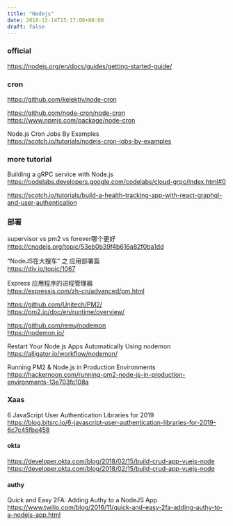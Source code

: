 ```yaml
---
title: "Nodejs"
date: 2018-12-14T15:17:06+08:00
draft: false
---
```


### official

https://nodejs.org/en/docs/guides/getting-started-guide/


### cron

https://github.com/kelektiv/node-cron  

https://github.com/node-cron/node-cron  
https://www.npmjs.com/package/node-cron

Node.js Cron Jobs By Examples  
https://scotch.io/tutorials/nodejs-cron-jobs-by-examples


### more tutorial

Building a gRPC service with Node.js  
https://codelabs.developers.google.com/codelabs/cloud-grpc/index.html#0

https://scotch.io/tutorials/build-a-health-tracking-app-with-react-graphql-and-user-authentication


### 部署

supervisor vs pm2 vs forever哪个更好  
https://cnodejs.org/topic/53eb0b39f4b616a82f0ba1dd

“NodeJS在大搜车” 之 应用部署篇  
https://div.io/topic/1067

Express 应用程序的进程管理器  
https://expressjs.com/zh-cn/advanced/pm.html

https://github.com/Unitech/PM2/  
https://pm2.io/doc/en/runtime/overview/

https://github.com/remy/nodemon  
https://nodemon.io/

Restart Your Node.js Apps Automatically Using nodemon  
https://alligator.io/workflow/nodemon/

Running PM2 & Node.js in Production Environments  
https://hackernoon.com/running-pm2-node-js-in-production-environments-13e703fc108a


### Xaas


6 JavaScript User Authentication Libraries for 2019  
https://blog.bitsrc.io/6-javascript-user-authentication-libraries-for-2019-6c7c45fbe458

#### okta  
https://developer.okta.com/blog/2018/02/15/build-crud-app-vuejs-node  
https://developer.okta.com/blog/2018/02/15/build-crud-app-vuejs-node

#### authy  
Quick and Easy 2FA: Adding Authy to a NodeJS App  
https://www.twilio.com/blog/2016/11/quick-and-easy-2fa-adding-authy-to-a-nodejs-app.html